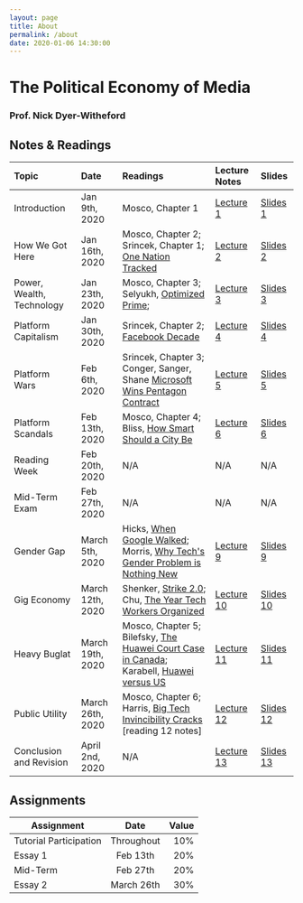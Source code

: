 ```yaml
---
layout: page
title: About
permalink: /about
date: 2020-01-06 14:30:00
---
```


# The Political Economy of Media
### Prof. Nick Dyer-Witheford

## Notes & Readings

|   Topic                     |        Date       |                               Readings                                                            |   Lecture Notes  |   Slides   |
|:----------------------------|:------------------|:--------------------------------------------------------------------------------------------------|:-----------------|:-----------|
|   Introduction              | Jan 9th, 2020     |Mosco, Chapter 1                                                                                   | [Lecture 1]      | [Slides 1] |
|   How We Got Here           | Jan 16th, 2020    |Mosco, Chapter 2; Srincek, Chapter 1; [One Nation Tracked][1]                                      | [Lecture 2]      | [Slides 2] |
|   Power, Wealth, Technology | Jan 23th, 2020    |Mosco, Chapter 3; Selyukh, [Optimized Prime][2];                                                   | [Lecture 3]      | [Slides 3] |
|   Platform Capitalism       | Jan 30th, 2020    |Srincek, Chapter 2; [Facebook Decade][3]                                                           | [Lecture 4]      | [Slides 4] |
|   Platform Wars             | Feb 6th, 2020     |Srincek, Chapter 3; Conger, Sanger, Shane [Microsoft Wins Pentagon Contract][4]                    | [Lecture 5]      | [Slides 5] |
|   Platform Scandals         | Feb 13th, 2020    |Mosco, Chapter 4; Bliss, [How Smart Should a City Be][5]                                           | [Lecture 6]      | [Slides 6] |
|   Reading Week              | Feb 20th, 2020    |N/A                                                                                                | N/A              | N/A        |
|   Mid-Term Exam             | Feb 27th, 2020    |N/A                                                                                                | N/A              | N/A        |
|   Gender Gap                | March 5th, 2020   |Hicks, [When Google Walked][6]; Morris, [Why Tech's Gender Problem is Nothing New][7]              | [Lecture 9]      | [Slides 9] |
|   Gig Economy               | March 12th, 2020  |Shenker, [Strike 2.0][8]; Chu, [The Year Tech Workers Organized][9]                                | [Lecture 10]     | [Slides 10]|
|   Heavy Buglat              | March 19th, 2020  |Mosco, Chapter 5; Bilefsky, [The Huawei Court Case in Canada][10]; Karabell, [Huawei versus US][11]| [Lecture 11]     | [Slides 11]|
|   Public Utility            | March 26th, 2020  |Mosco, Chapter 6; Harris, [Big Tech Invincibility Cracks][12] [reading 12 notes]                   | [Lecture 12]     | [Slides 12]|
|   Conclusion and Revision   | April 2nd, 2020   | N/A                                                                                               | [Lecture 13]     | [Slides 13]|

## Assignments

|   Assignment              |   Date  |     Value     |
| ------------------------- |:-------------:| -------:|
|   Tutorial Participation  |   Throughout  |   10%   |
|   Essay 1                 |   Feb 13th    |   20%   |
|   Mid-Term                |   Feb 27th    |   20%   |
|   Essay 2                 |   March 26th  |   30%   |


[Lecture 1]: week-1/
[Lecture 2]: week-2/
[Lecture 3]: week-3/
[Lecture 4]: week-4/
[Lecture 5]: lecture/404
[Lecture 6]: lecture/404
[Lecture 9]: lecture/404
[Lecture 10]: lecture/404
[Lecture 11]: lecture/404
[Lecture 12]: lecture/404
[Lecture 13]: lecture/404

[Slides 1]: assets/attachments/slides/2020-01-09.pdf
[Slides 2]: assets/attachments/slides/2020-01-16.pdf
[Slides 3]: assets/attachments/slides/2020-01-23.pdf
[Slides 4]: assets/attachments/slides/2020-01-30.pdf
[Slides 5]: lecture/404
[Slides 6]: lecture/404
[Slides 9]: lecture/404
[Slides 10]: lecture/404
[Slides 11]: lecture/404
[Slides 12]: lecture/404
[Slides 13]: lecture/404

[1]: https://www.nytimes.com/interactive/2019/12/19/opinion/location-tracking-cell-phone.html
[2]: https://www.npr.org/2018/11/21/660168325/optimized-prime-how-ai-and-anticipation-power-amazons-1-hour-deliveries
[3]: https://arstechnica.com/tech-policy/2019/12/why-the-2010s-were-the-facebook-decade/
[4]: platformwars.pdf
[5]: https://www.citylab.com/design/2018/09/how-smart-should-a-city-be-toronto-is-finding-out/569116/
[6]: https://nymag.com/intelligencer/2019/02/can-the-google-walkout-bring-about-change-at-tech-companies.html
[7]: https://www.theguardian.com/technology/2018/oct/11/tech-gender-problem-amazon-facebook-bias-women
[8]: https://www.theguardian.com/books/2019/aug/31/the-new-resistance-how-gig-economy-workers-are-fighting-back
[9]: https://mashable.com/article/tech-workers-protest-2019/
[10]: attachments/readings/bugsplat.pdf
[11]: attachments/readings/bugsplat2.pdf
[12]: https://www.theguardian.com/commentisfree/2019/oct/21/facebook-google-apple-amazon-big-tech-women
